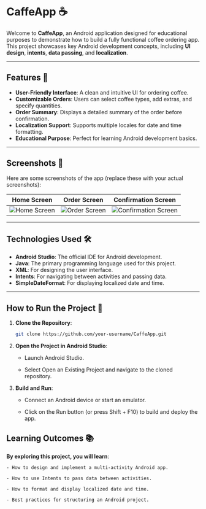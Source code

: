 # CaffeApp ☕

Welcome to **CaffeApp**, an Android application designed for educational purposes to demonstrate how to build a fully functional coffee ordering app. This project showcases key Android development concepts, including **UI design**, **intents**, **data passing**, and **localization**.

---

## Features 🌟

- **User-Friendly Interface**: A clean and intuitive UI for ordering coffee.
- **Customizable Orders**: Users can select coffee types, add extras, and specify quantities.
- **Order Summary**: Displays a detailed summary of the order before confirmation.
- **Localization Support**: Supports multiple locales for date and time formatting.
- **Educational Purpose**: Perfect for learning Android development basics.

---

## Screenshots 📸

Here are some screenshots of the app (replace these with your actual screenshots):

| **Home Screen** | **Order Screen** | **Confirmation Screen** |
|-----------------|------------------|-------------------------|
| ![Home Screen](./screenshots/screenshot_home.png) | ![Order Screen](./screenshots/screenshot_order.png) | ![Confirmation Screen](./screenshots/screenshot_confirmation.png) |

---

## Technologies Used 🛠️

- **Android Studio**: The official IDE for Android development.
- **Java**: The primary programming language used for this project.
- **XML**: For designing the user interface.
- **Intents**: For navigating between activities and passing data.
- **SimpleDateFormat**: For displaying localized date and time.

---

## How to Run the Project 🚀

1. **Clone the Repository**:
   ```bash
   git clone https://github.com/your-username/CaffeApp.git

   ```
2. **Open the Project in Android Studio**:

   - Launch Android Studio.

   - Select Open an Existing Project and navigate to the cloned repository.

2. **Build and Run**:

    - Connect an Android device or start an emulator.

    - Click on the Run button (or press Shift + F10) to build and deploy the app.

## Learning Outcomes 📚

**By exploring this project, you will learn**:

    - How to design and implement a multi-activity Android app.

    - How to use Intents to pass data between activities.

    - How to format and display localized date and time.

    - Best practices for structuring an Android project.